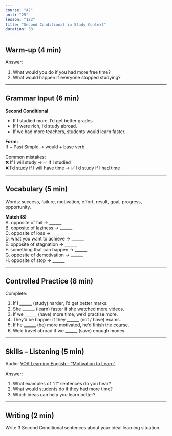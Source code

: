 ```yaml
---
course: "A2"
unit: "25"
lesson: "122"
title: "Second Conditional in Study Context"
duration: 30
---
```


## Warm-up (4 min)
Answer:
1. What would you do if you had more free time?  
2. What would happen if everyone stopped studying?  

-------

## Grammar Input (6 min)
**Second Conditional**  
- If I studied more, I’d get better grades.  
- If I were rich, I’d study abroad.  
- If we had more teachers, students would learn faster.  

**Form:**  
If + Past Simple → would + base verb  

Common mistakes:  
❌ If I will study → ✅ If I studied  
❌ I’d study if I will have time → ✅ I’d study if I had time  

-------

## Vocabulary (5 min)
Words: success, failure, motivation, effort, result, goal, progress, opportunity.  

**Match (8)**  
A. opposite of fail → ______  
B. opposite of laziness → ______  
C. opposite of loss → ______  
D. what you want to achieve → ______  
E. opposite of stagnation → ______  
F. something that can happen → ______  
G. opposite of demotivation → ______  
H. opposite of stop → ______  

-------

## Controlled Practice (8 min)
Complete:  
1. If I ______ (study) harder, I’d get better marks.  
2. She ______ (learn) faster if she watched more videos.  
3. If we ______ (have) more time, we’d practise more.  
4. They’d be happier if they ______ (not / have) exams.  
5. If he ______ (be) more motivated, he’d finish the course.  
6. We’d travel abroad if we ______ (save) enough money.  

-------

## Skills – Listening (5 min)
Audio: [VOA Learning English – “Motivation to Learn”](https://learningenglish.voanews.com/)  

Answer:  
1. What examples of “if” sentences do you hear?  
2. What would students do if they had more time?  
3. Which ideas can help you learn better?  

-------

## Writing (2 min)
Write 3 Second Conditional sentences about your ideal learning situation.
